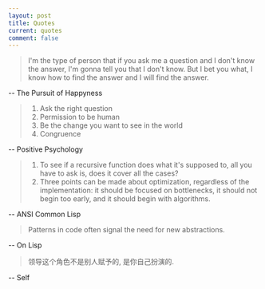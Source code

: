 ```yaml
---
layout: post
title: Quotes
current: quotes
comment: false
---
```

> I'm the type of person that if you ask me a question and I don't know the answer, I'm gonna tell you that I don't know. But I bet you what, I know how to find the answer and I will find the answer.

-- The Pursuit of Happyness

> 1. Ask the right question
> 2. Permission to be human
> 3. Be the change you want to see in the world
> 4. Congruence

-- Positive Psychology

> 1. To see if a recursive function does what it's supposed to, all you have to ask is, does it cover all the cases?
> 2. Three points can be made about optimization, regardless of the implementation: it should be focused on bottlenecks, it should not begin too early, and it should begin with algorithms.

-- ANSI Common Lisp

> Patterns in code often signal the need for new abstractions.

-- On Lisp

> 领导这个角色不是别人赋予的, 是你自己扮演的.

-- Self

